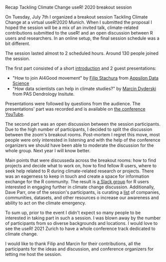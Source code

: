 Recap Tackling Climate Change useR! 2020 breakout session

On Tuesday, July 7th I organized a breakout session Tackling Climate Change at a virtual useR!2020 Munich.
When I submitted the proposal I hoped the session will be a mix of an invited talk, climate-related contributions submitted to the useR! and an open discussion
between R users and researchers. In an online setup, the final session schedule was a bit different.

The session lasted almost to 2 scheduled hours. Around 130 people joined the session.

The first part consisted of a short [introduction](https://github.com/olgamie/user2020_tackling_climate_change/tree/master) and 2 guest presentations:

* "How to join AI4Good movement" by [Filip Stachura](https://twitter.com/filipstachura?lang=en) from [Appsilon Data Science](https://appsilon.com/ai-for-good/)
* "How data scientists can help in climate studies?" by [Marcin Dyderski](https://twitter.com/mkdyderski?lang=en) from PAS Dendrology Insitute.

Presentations were followed by questions from the audience.
The presentations' part was recorded and is available on [the conference YouTube](https://www.youtube.com/watch?v=Wzmj0cFLfic&feature=emb_logo).

The second part was an open discussion between the session participants. Due to the high number of participants, I decided to split the discussion between the zoom's breakout rooms. Post-mortem I regret this move, most people were only interested in listening and with the help of the conference organizers we should have been able to moderate the discussion for the whole group. Next year I will know better.

Main points that were discusseda across the breakout rooms: how to find projects and decide what to work on, how to find fellow R users, where to seek help related to R during climate-related research or projects. There was an eagerness to keep in touch and create a space for information exchange for the R community. The result is [a Slack group](https://userstackling-uny5880.slack.com/join/shared_invite/zt-fkocefo6-kkRLrPqPI5WQR5P~HLdm9A#/) for R users interested in engaging further in climate change discussion. Additionally, Dave Parr, one of the session's participants, is curating a [list](https://github.com/DaveParr/awesome-climate-data) of companies, communities, datasets, and other resources o increase our awareness and ability to act on the climate emergency.

To sum up, prior to the event I didn't expect so many people to be interested in taking part in such a session. I was blown away by the number of participants from so diverse backgrounds and locations. I would love to see the useR! 2021 Zurich to have a whole conference track dedicated to climate change.

I would like to thank Filip and Marcin for their contributions, all the participants for the ideas and discussion, and conference organizers for letting me host the session.
